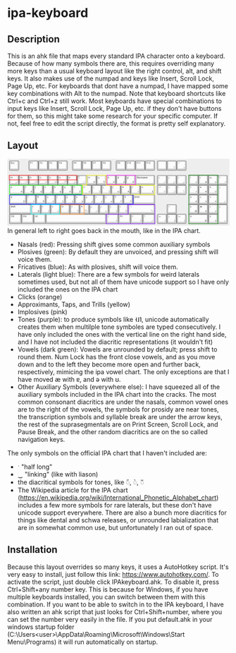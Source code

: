 # ipa-keyboard
 
## Description
This is an ahk file that maps every standard IPA character onto a keyboard. Because of how many symbols there are, this requires overriding many more keys than a usual keyboard layout like the right control, alt, and shift keys. It also makes use of the numpad and keys like Insert, Scroll Lock, Page Up, etc. For keyboards that dont have a numpad, I have mapped some key combinations with Alt to the numpad. Note that keyboard shortcuts like Ctrl+c and Ctrl+z still work. Most keyboards have special combinations to input keys like Insert, Scroll Lock, Page Up, etc. if they don't have buttons for them, so this might take some research for your specific computer. If not, feel free to edit the script directly, the format is pretty self explanatory.

## Layout
![](https://github.com/NathanBirkett/ipa-keyboard/blob/main/layout_diagram.png)
In general left to right goes back in the mouth, like in the IPA chart.
- Nasals (red): Pressing shift gives some common auxiliary symbols
- Plosives (green): By default they are unvoiced, and pressing shift will voice them.
- Fricatives (blue): As with plosives, shift will voice them.
- Laterals (light blue): There are a few symbols for weird laterals sometimes used, but not all of them have unicode support so I have only included the ones on the IPA chart
- Clicks (orange)
- Approximants, Taps, and Trills (yellow)
- Implosives (pink)
- Tones (purple): to produce symbols like ˧˩˥, unicode automatically creates them when multilple tone symboles are typed consecutively. I have only included the ones with the vertical line on the right hand side, and I have not included the diacritic representations (it wouldn't fit)
- Vowels (dark green): Vowels are unrounded by default; press shift to round them. Num Lock has the front close vowels, and as you move down and to the left they become more open and further back, respectively, mimicing the ipa vowel chart. The only exceptions are that I have moved æ with ɐ, and ə with ʊ.
- Other Auxiliary Symbols (everywhere else): I have squeezed all of the auxiliary symbols included in the IPA chart into the cracks. The most common consonant diacritics are under the nasals, common vowel ones are to the right of the vowels, the symbols for prosidy are near tones, the transcription symbols and syllable break are under the arrow keys, the rest of the suprasegmentals are on Print Screen, Scroll Lock, and Pause Break, and the other random diacritics are on the so called navigation keys.

The only symbols on the official IPA chart that I haven't included are:
- ˑ "half long"
- ‿ "linking" (like with liason)
- the diacritical symbols for tones, like ◌̋, ◌̀, ◌᷉
- The Wikipedia article for the IPA chart (https://en.wikipedia.org/wiki/International_Phonetic_Alphabet_chart) includes a few more symbols for rare laterals, but these don't have unicode support everywhere. There are also a bunch more diacritics for things like dental and schwa releases, or unrounded labialization that are in somewhat common use, but unfortunately I ran out of space.

## Installation
Because this layout overrides so many keys, it uses a AutoHotkey script. It's very easy to install, just follow this link: https://www.autohotkey.com/. To activate the script, just double click IPAkeyboard.ahk. To disable it, press Ctrl+Shift+any number key. This is because for Windows, if you have multiple keyboards installed, you can switch between them with this combination. If you want to be able to switch in to the IPA keyboard, I have also written an ahk script that just looks for Ctrl+Shift+number, where you can set the number very easily in the file. If you put default.ahk in your windows startup folder (C:\Users\<user>\AppData\Roaming\Microsoft\Windows\Start Menu\Programs) it will run automatically on startup.
